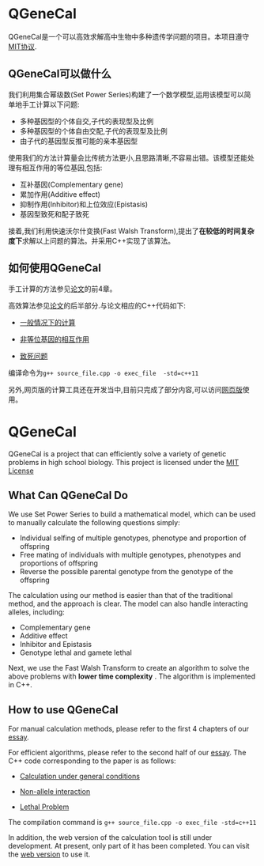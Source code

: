 # QGeneCal

QGeneCal是一个可以高效求解高中生物中多种遗传学问题的项目。本项目遵守[MIT协议](https://mit-license.org/).

## QGeneCal可以做什么

我们利用集合幂级数(Set Power Series)构建了一个数学模型,运用该模型可以简单地手工计算以下问题:

- 多种基因型的个体自交,子代的表现型及比例
- 多种基因型的个体自由交配,子代的表现型及比例
- 由子代的基因型反推可能的亲本基因型
  
使用我们的方法计算量会比传统方法更小,且思路清晰,不容易出错。该模型还能处理有相互作用的等位基因,包括:

- 互补基因(Complementary gene)
- 累加作用(Additive effect)
- 抑制作用(Inhibitor)和上位效应(Epistasis)
- 基因型致死和配子致死

接着,我们利用快速沃尔什变换(Fast Walsh Transform),提出了**在较低的时间复杂度下**求解以上问题的算法。并采用C++实现了该算法。

## 如何使用QGeneCal


手工计算的方法参见[论文](https://github.com/Shenzhen-Middle-School-OI-team/QGeneCal/blob/main/essay/essay.pdf)的前4章。

高效算法参见[论文](https://github.com/Shenzhen-Middle-School-OI-team/QGeneCal/blob/main/essay/essay.pdf)的后半部分.与论文相应的C++代码如下:

- [一般情况下的计算](https://github.com/Shenzhen-Middle-School-OI-team/QGeneCal/tree/main/only-outbreeding/code)

- [非等位基因的相互作用](https://github.com/Shenzhen-Middle-School-OI-team/QGeneCal/tree/main/incomplete-dominance)

- [致死问题](https://github.com/Shenzhen-Middle-School-OI-team/QGeneCal/tree/main/dominant-homozygous-lethal/code)

编译命令为`g++ source_file.cpp -o exec_file  -std=c++11`

另外,网页版的计算工具还在开发当中,目前只完成了部分内容,可以访问[网页版](https://hkfnvg-cxtaem-3000.preview.myide.io/)使用。

# QGeneCal

QGeneCal is a project that can efficiently solve a variety of genetic problems in high school biology. This project is licensed under the [MIT License](https://mit-license.org/)

## What Can QGeneCal Do

We use Set Power Series to build a mathematical model, which can be used to  manually calculate the following questions simply:

- Individual selfing of multiple genotypes, phenotype and proportion of offspring
- Free mating of individuals with multiple genotypes, phenotypes and proportions of offspring
- Reverse the possible parental genotype from the genotype of the offspring
  
The calculation using our method is easier than that of the traditional method, and the approach is clear. The model can also handle interacting alleles, including:

- Complementary gene
- Additive effect
- Inhibitor and Epistasis
- Genotype lethal and gamete lethal

Next, we use the Fast Walsh Transform to create an algorithm to solve the above problems with **lower time complexity** . The algorithm is implemented in C++.

## How to use QGeneCal


For manual calculation methods, please refer to the first 4 chapters of our [essay](https://github.com/Shenzhen-Middle-School-OI-team/QGeneCal/blob/main/essay/essay.pdf).

For efficient algorithms, please refer to the second half of our [essay](https://github.com/Shenzhen-Middle-School-OI-team/QGeneCal/blob/main/essay/essay.pdf). The C++ code corresponding to the paper is as follows:

- [Calculation under general conditions](https://github.com/Shenzhen-Middle-School-OI-team/QGeneCal/tree/main/only-outbreeding/code)

- [Non-allele interaction](https://github.com/Shenzhen-Middle-School-OI-team/QGeneCal/tree/main/incomplete-dominance)

- [Lethal Problem](https://github.com/Shenzhen-Middle-School-OI-team/QGeneCal/tree/main/dominant-homozygous-lethal/code)

The compilation command is `g++ source_file.cpp -o exec_file -std=c++11`

In addition, the web version of the calculation tool is still under development. At present, only part of it has been completed. You can visit the [web version](https://hkfnvg-cxtaem-3000.preview.myide.io/) to use it.
